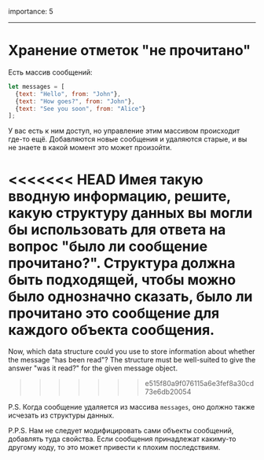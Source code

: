 importance: 5

---

# Хранение отметок "не прочитано"

Есть массив сообщений:

```js
let messages = [
  {text: "Hello", from: "John"},
  {text: "How goes?", from: "John"},
  {text: "See you soon", from: "Alice"}
];
```

У вас есть к ним доступ, но управление этим массивом происходит где-то ещё. Добавляются новые сообщения и удаляются старые, и вы не знаете в какой момент это может произойти.

<<<<<<< HEAD
Имея такую вводную информацию, решите, какую структуру данных вы могли бы использовать для ответа на вопрос "было ли сообщение прочитано?". Структура должна быть подходящей, чтобы можно было однозначно сказать, было ли прочитано это сообщение для каждого объекта сообщения.
=======
Now, which data structure could you use to store information about whether the message "has been read"? The structure must be well-suited to give the answer "was it read?" for the given message object.
>>>>>>> e515f80a9f076115a6e3fef8a30cd73e6db20054

P.S. Когда сообщение удаляется из массива `messages`, оно должно также исчезать из структуры данных.

P.P.S. Нам не следует модифицировать сами объекты сообщений, добавлять туда свойства. Если сообщения принадлежат какиму-то другому коду, то это может привести к плохим последствиям.
